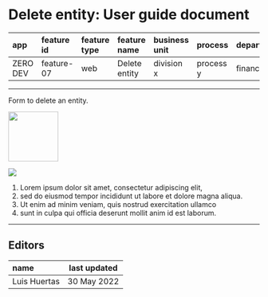 # Delete entity: User guide document

| app      | feature id | feature type | feature name  | business unit | process   | department |
| :------- | :--------- | :----------- | :------------ | :------------ | :-------- | :--------- |
| ZERO DEV | feature-07 | web          | Delete entity | division x    | process y | finance    |

---

Form to delete an entity.

<img src="https://i.ibb.co/rt0Hf3q/video.png" width="100">

![](https://instrktiv.com/media/user-manual-template/screenshots-snagit.webp)

1. Lorem ipsum dolor sit amet, consectetur adipiscing elit,
2. sed do eiusmod tempor incididunt ut labore et dolore magna aliqua.
3. Ut enim ad minim veniam, quis nostrud exercitation ullamco
4. sunt in culpa qui officia deserunt mollit anim id est laborum.

---

## Editors

| name         | last updated |
| :----------- | ------------ |
| Luis Huertas | 30 May 2022  |
